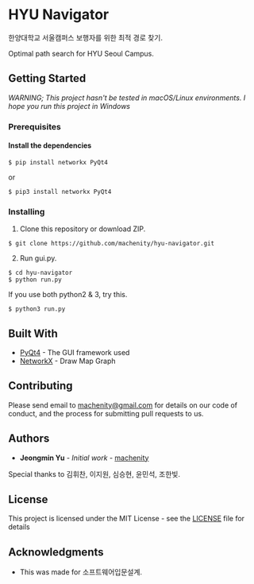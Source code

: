 # HYU Navigator

한양대학교 서울캠퍼스 보행자를 위한 최적 경로 찾기.

Optimal path search for HYU Seoul Campus.

## Getting Started

*WARNING; This project hasn't be tested in macOS/Linux environments. I hope you run this project in Windows*

### Prerequisites

#### Install the dependencies
```
$ pip install networkx PyQt4
```
or
```
$ pip3 install networkx PyQt4
```

### Installing

1. Clone this repository or download ZIP.
```
$ git clone https://github.com/machenity/hyu-navigator.git
```

2. Run gui.py.
```
$ cd hyu-navigator
$ python run.py
```

If you use both python2 & 3, try this.
```
$ python3 run.py
```


## Built With

* [PyQt4](http://pyqt.sourceforge.net/Docs/PyQt4/index.html) - The GUI framework used
* [NetworkX](https://networkx.github.io/) - Draw Map Graph

## Contributing

Please send email to machenity@gmail.com for details on our code of conduct, and the process for submitting pull requests to us.

## Authors

* **Jeongmin Yu** - *Initial work* - [machenity](https://github.com/machenity)

Special thanks to 김휘찬, 이지원, 심승현, 윤민석, 조한빛.

## License

This project is licensed under the MIT License - see the [LICENSE](LICENSE) file for details

## Acknowledgments

* This was made for 소프트웨어입문설계.

